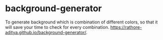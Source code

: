 # background-generator
To generate background which is combination of different colors, so that it will save your time to check for every combination.
 https://rathore-aditya.github.io/background-generator/.
